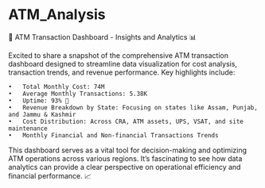 # ATM_Analysis 
🚀 ATM Transaction Dashboard - Insights and Analytics 📊

Excited to share a snapshot of the comprehensive ATM transaction dashboard designed to streamline data visualization for cost analysis, transaction trends, and revenue performance. Key highlights include:

	•	Total Monthly Cost: 74M
	•	Average Monthly Transactions: 5.38K
	•	Uptime: 93% 🚀
	•	Revenue Breakdown by State: Focusing on states like Assam, Punjab, and Jammu & Kashmir
	•	Cost Distribution: Across CRA, ATM assets, UPS, VSAT, and site maintenance
	•	Monthly Financial and Non-financial Transactions Trends

This dashboard serves as a vital tool for decision-making and optimizing ATM operations across various regions. It’s fascinating to see how data analytics can provide a clear perspective on operational efficiency and financial performance. 📈
